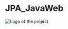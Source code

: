 # JPA_JavaWeb

![Logo of the project](https://www.educative.io/api/edpresso/shot/4572212776402944/image/6018355762823168)

